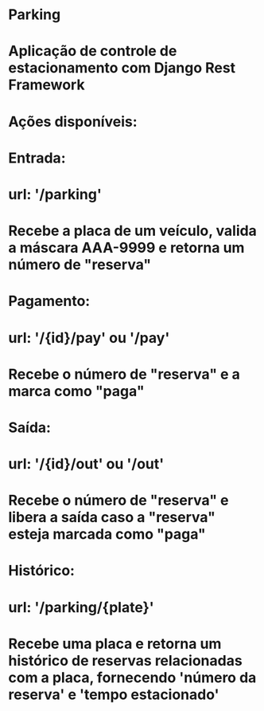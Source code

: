 # Parking

# Aplicação de controle de estacionamento com Django Rest Framework

# Ações disponíveis:
# Entrada:
# url: '/parking'
# Recebe a placa de um veículo, valida a máscara AAA-9999 e retorna um número de "reserva"

# Pagamento:
# url: '/{id}/pay' ou '/pay'
# Recebe o número de "reserva" e a marca como "paga"

# Saída:
# url: '/{id}/out' ou '/out'
# Recebe o número de "reserva" e libera a saída caso a "reserva" esteja marcada como "paga"

# Histórico:
# url: '/parking/{plate}'
# Recebe uma placa e retorna um histórico de reservas relacionadas com a placa, fornecendo 'número da reserva' e 'tempo estacionado'
